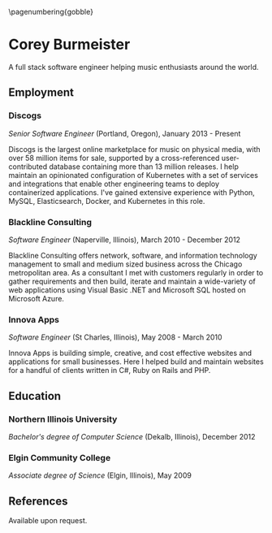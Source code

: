 \pagenumbering{gobble}

# Corey Burmeister

A full stack software engineer helping music enthusiasts around the world.

## Employment

### Discogs

*Senior Software Engineer* (Portland, Oregon), January 2013 - Present

Discogs is the largest online marketplace for music on physical media, with
over 58 million items for sale, supported by a cross-referenced
user-contributed database containing more than 13 million releases. I help
maintain an opinionated configuration of Kubernetes with a set of services and
integrations that enable other engineering teams to deploy containerized
applications. I've gained extensive experience with Python, MySQL,
Elasticsearch, Docker, and Kubernetes in this role.

### Blackline Consulting

*Software Engineer* (Naperville, Illinois), March 2010 - December 2012

Blackline Consulting offers network, software, and information technology
management to small and medium sized business across the Chicago metropolitan
area. As a consultant I met with customers regularly in order to gather
requirements and then build, iterate and maintain a wide-variety of web
applications using Visual Basic .NET and Microsoft SQL hosted on Microsoft
Azure.

### Innova Apps

*Software Engineer* (St Charles, Illinois), May 2008 - March 2010

Innova Apps is building simple, creative, and cost effective websites and
applications for small businesses. Here I helped build and maintain websites
for a handful of clients written in C#, Ruby on Rails and PHP.

## Education

### Northern Illinois University

*Bachelor's degree of Computer Science* (Dekalb, Illinois), December 2012

### Elgin Community College

*Associate degree of Science* (Elgin, Illinois), May 2009

## References

Available upon request.
